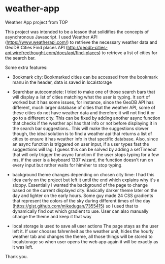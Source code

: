 # weather-app
Weather App project from TOP

This project was intended to be a lesson that solidifies the concepts of asynchronous Javascript.
I used Weather API (https://www.weatherapi.com/) to retrieve the necessary weather data and GeoDB Cities Find places API (http://geodb-cities-api.wirefreethought.com/docs/api/find-places) to retrieve a list of cities for the search bar.

Some extra features:

- Bookmark city:
Bookmarked cities can be accessed from the bookmark manu in the header, data is saved in localstorage

- Searchbar autocomplete:
I tried to make one of those search bars that will display a list of cities matching what the user is typing. 
It sort of worked but it has some issues, for instance, since the GeoDB API has different, much larger database of cities that the weather API, some of these cities do not have weather data and therefore
it will not find it or go to a different city. 
This can be fixed by adding another async function that checks if the weather api has that info or not before displaying it in the search bar suggestions.. This will make the suggestions slower though, the ideal solution is to find a weather api that returns a list of cities to ensure it has weather info in that specific database.
Also, since an async function is triggered on user input, if a user types fast the suggestions will lag. I guess this can be solved by adding a setTimeout that will only trigger the async function if the user stops typing for a few ms, if the user is a keyboard 1337 wizard, the function doesn't run on every input but rather waits for him/her to stop typing.

- background theme changes depending on chosen city time:
I had this idea early on the project but left it until the end which explains why it's a sloppy. Essentially I wanted the background of the page to change based on the current displayed city. Basically darker theme later on the day and lighter on the early hours.
Some guy made 24 CSS gradients that represent the colors of the sky during different times of the day (https://gist.github.com/mikedugan/7355415) so I used that to dynamically find out which gradient to use. User can also manually change the theme and keep it that way

- local storage is used to save all user actions
The page stays as the user left it. If user chooses fahrenheit as the weather unit, hides the hourly weather tab and changes the theme, all those things will be stored to localstorage so when user opens the web app again it will be exactly as it was left.

Thank you.
